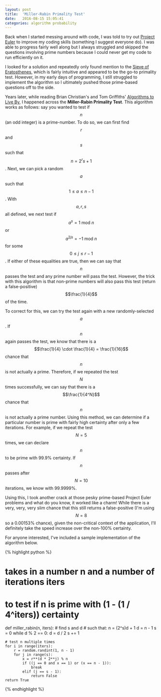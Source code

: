 ```yaml
---
layout: post
title:  'Miller-Rabin Primality Test'
date:   2016-08-15 15:05:41
categories: algorithm probability
---
```


Back when I started messing around with code, I was told to try out [Project Euler](https://projecteuler.net/) to improve my coding skills (something I suggest everyone do). I was able to progress fairly well along but I always struggled and skipped the questions involving prime numbers because I could never get my code to run efficiently on it.

I looked for a solution and repeatedly only found mention to the [Sieve of Eratosthenes](https://en.wikipedia.org/wiki/Sieve_of_Eratosthenes), which is fairly intuitive and appeared to be the go-to primality test. However, in my early days of programming, I still struggled to implement the algorithm so I ultimately pushed those prime-based questions off to the side.

Years later, while reading Brian Christian's and Tom Griffiths' [Algorithms to Live By](https://www.amazon.com/Algorithms-Live-Computer-Science-Decisions/dp/1627790365), I happened across the **Miller-Rabin Primality Test**. This algorithm works as follows: say you wanted to test if $$n$$ (an odd integer) is a prime-number. To do so, we can first find $$r$$ and $$s$$ such that $$n = 2^r s + 1$$. Next, we can pick a random $$a$$ such that $$1 \leq a \leq n - 1$$. With $$a, r, s$$ all defined, we next test if $$a^s = 1 \textrm{  mod  } n$$ or $$a^{2js} = -1 \textrm{  mod  } n$$ for some $$0 \leq j \leq r - 1$$. If either of these equalities are true, then we can say that $$n$$ passes the test and any prime number will pass the test. However, the trick with this algorithm is that non-prime numbers will also pass this test (return a false-positive) $$\frac{1}{4}$$ of the time.

To correct for this, we can try the test again with a new randomly-selected $$a$$. If $$n$$ again passes the test, we know that there is a $$\frac{1}{4} \cdot \frac{1}{4} = \frac{1}{16}$$ chance that $$n$$ is not actually a prime. Therefore, if we repeated the test $$N$$ times successfully, we can say that there is a $$\frac{1}{4^N}$$ chance that $$n$$ is not actually a prime number. Using this method, we can determine if a particular number is prime with fairly high certainty after only a few iterations. For example, if we repeat the test $$N = 5$$ times, we can declare $$n$$ to be prime with 99.9% certainty. If $$n$$ passes after $$N = 10$$ iterations, we know with 99.9999%.

Using this, I took another crack at those pesky prime-based Project Euler problems and what do you know, it worked like a charm! While there is a very, very, very slim chance that this still returns a false-positive (I'm using $$N = 8$$ so a 0.00153% chance), given the non-critical context of the application, I'll definitely take the speed increase over the non-100% certainty.

For anyone interested, I've included a sample implementation of the algorithm below.

{% highlight python %}
# takes in a number n and a number of iterations iters
# to test if n is prime with (1 - (1 / 4^iters)) certainty
def miller_rabin(n, iters):
    # find s and d
    # such that: n = (2^s)d + 1
    d = n - 1
    s = 0
    while d % 2 == 0:
        d = d / 2
        s += 1

    # test n multiple times
    for i in range(iters):
        r = random.randint(1, n - 1)
        for j in range(s):
            x = r**(d * 2**j) % n
            if ((j == 0 and x == 1) or (x == n - 1)):
                break
            elif (j == s - 1):
                return False
    return True
{% endhighlight %}







